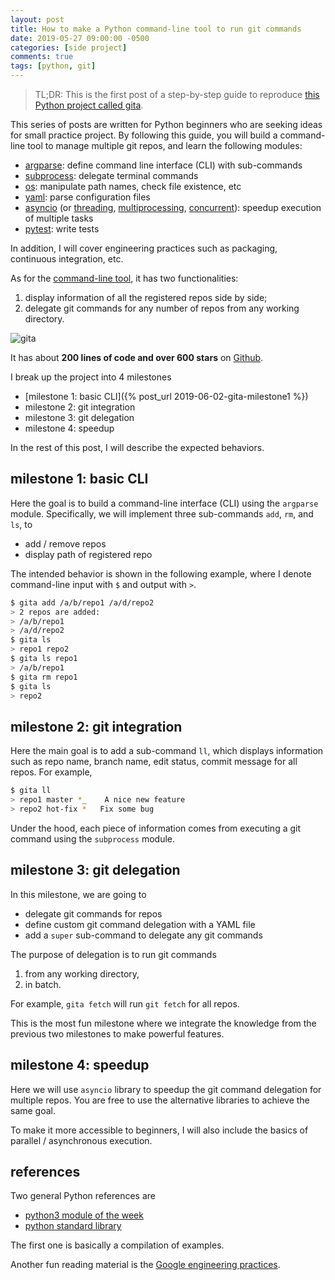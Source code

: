 ```yaml
---
layout: post
title: How to make a Python command-line tool to run git commands
date: 2019-05-27 09:00:00 -0500
categories: [side project]
comments: true
tags: [python, git]
---
```


> TL;DR: This is the first post of a step-by-step guide to reproduce [this Python project called gita][gita].

[gita]: https://github.com/nosarthur/gita

This series of posts are written for Python beginners who are seeking ideas
for small practice project.
By following this guide, you will build a command-line tool to manage multiple
git repos, and learn the following modules:

- [argparse](https://docs.python.org/3/library/argparse.html):
  define command line interface (CLI) with sub-commands
- [subprocess](https://docs.python.org/3/library/subprocess.html): delegate terminal commands
- [os](https://docs.python.org/3/library/os.html):
  manipulate path names, check file existence, etc
- [yaml](https://github.com/yaml/pyyaml/): parse configuration files
- [asyncio](https://docs.python.org/3/library/asyncio.html)
  (or [threading](https://docs.python.org/3/library/threading.html),
  [multiprocessing](https://docs.python.org/3/library/multiprocessing.html),
  [concurrent](https://docs.python.org/3/library/concurrent.html)):
  speedup execution of multiple tasks
- [pytest](https://docs.pytest.org/en/latest/): write tests

In addition, I will cover engineering practices such as packaging, continuous
integration, etc.

As for the [command-line tool][gita], it has two functionalities:

1. display information of all the registered repos side by side;
1. delegate git commands for any number of repos from any working directory.

![gita](https://github.com/nosarthur/gita/raw/master/doc/screenshot.png)

It has about **200 lines of code and over 600 stars** on [Github][gita].

I break up the project into 4 milestones

- [milestone 1: basic CLI]({% post_url 2019-06-02-gita-milestone1 %})
- milestone 2: git integration
- milestone 3: git delegation
- milestone 4: speedup

In the rest of this post, I will describe the expected behaviors.

## milestone 1: basic CLI

Here the goal is to build a command-line interface (CLI) using the `argparse`
module. Specifically, we will implement three sub-commands `add`, `rm`, and `ls`, to

- add / remove repos
- display path of registered repo

The intended behavior is shown in the following example, where
I denote command-line input with `$` and output with `>`.

```bash
$ gita add /a/b/repo1 /a/d/repo2
> 2 repos are added:
> /a/b/repo1
> /a/d/repo2
$ gita ls
> repo1 repo2
$ gita ls repo1
> /a/b/repo1
$ gita rm repo1
$ gita ls
> repo2
```

## milestone 2: git integration

Here the main goal is to add a sub-command `ll`, which displays information
such as repo name, branch name, edit status, commit message for all repos.
For example,

```bash
$ gita ll
> repo1 master *_    A nice new feature
> repo2 hot-fix *   Fix some bug
```

Under the hood, each piece of information comes from executing a git
command using the `subprocess` module.

## milestone 3: git delegation

In this milestone, we are going to

- delegate git commands for repos
- define custom git command delegation with a YAML file
- add a `super` sub-command to delegate any git commands

The purpose of delegation is to run git commands

1. from any working directory,
2. in batch.

For example, `gita fetch` will run `git fetch` for all repos.

This is the most fun milestone where we integrate the knowledge from the
previous two milestones to make powerful features.

## milestone 4: speedup

Here we will use `asyncio` library to speedup the git command delegation for
multiple repos.
You are free to use the alternative libraries to achieve the same goal.

To make it more accessible to beginners, I will also include the basics of
parallel / asynchronous execution.

## references

Two general Python references are

- [python3 module of the week](https://pymotw.com/3/)
- [python standard library](https://docs.python.org/3/library/)

The first one is basically a compilation of examples.

Another fun reading material is the
[Google engineering practices](https://arxiv.org/abs/1702.01715).

